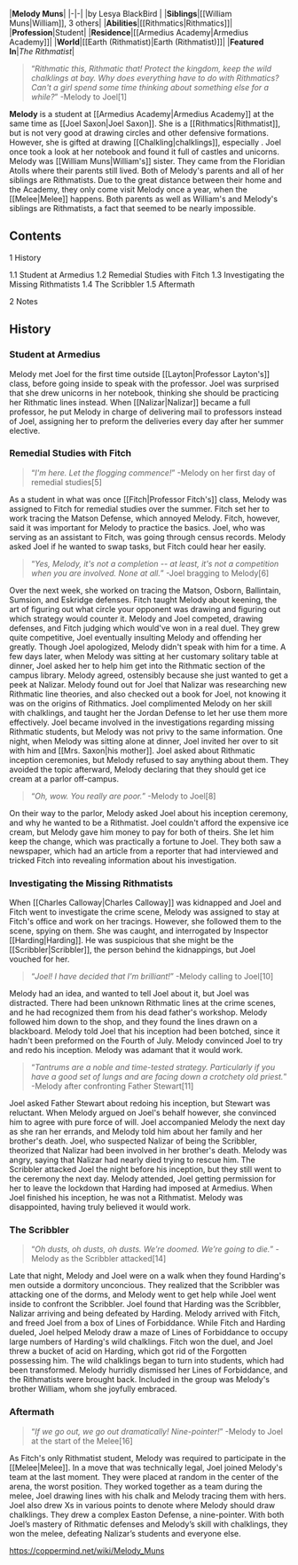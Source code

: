 |**Melody Muns**|
|-|-|
|by  Lesya BlackBird |
|**Siblings**|[[William Muns\|William]], 3 others|
|**Abilities**|[[Rithmatics\|Rithmatics]]|
|**Profession**|Student|
|**Residence**|[[Armedius Academy\|Armedius Academy]]|
|**World**|[[Earth (Rithmatist)\|Earth (Rithmatist)]]|
|**Featured In**|*The Rithmatist*|

>“*Rithmatic this, Rithmatic that! Protect the kingdom, keep the wild chalklings at bay. Why does everything have to do with Rithmatics? Can't a girl spend some time thinking about something else for a while?*”
\-Melody to Joel[1]


**Melody** is a student at [[Armedius Academy\|Armedius Academy]] at the same time as [[Joel Saxon\|Joel Saxon]].
She is a [[Rithmatics\|Rithmatist]], but is not very good at drawing circles and other defensive formations. However, she is gifted at drawing [[Chalkling\|chalklings]], especially . Joel once took a look at her notebook and found it full of castles and unicorns.
Melody was [[William Muns\|William's]] sister. They came from the Floridian Atolls where their parents still lived. Both of Melody's parents and all of her siblings are Rithmatists. Due to the great distance between their home and the Academy, they only come visit Melody once a year, when the [[Melee\|Melee]] happens.
Both parents as well as William's and Melody's siblings are Rithmatists, a fact that seemed to be nearly impossible.

## Contents

1 History

1.1 Student at Armedius
1.2 Remedial Studies with Fitch
1.3 Investigating the Missing Rithmatists
1.4 The Scribbler
1.5 Aftermath


2 Notes


## History
### Student at Armedius
Melody met Joel for the first time outside [[Layton\|Professor Layton's]] class, before going inside to speak with the professor. Joel was surprised that she drew unicorns in her notebook, thinking she should be practicing her Rithmatic lines instead. When [[Nalizar\|Nalizar]] became a full professor, he put Melody in charge of delivering mail to professors instead of Joel, assigning her to preform the deliveries every day after her summer elective.

### Remedial Studies with Fitch
>“*I'm here. Let the flogging commence!*”
\-Melody on her first day of remedial studies[5]


As a student in what was once [[Fitch\|Professor Fitch's]] class, Melody was assigned to Fitch for remedial studies over the summer. Fitch set her to work tracing the Matson Defense, which annoyed Melody. Fitch, however, said it was important for Melody to practice the basics. Joel, who was serving as an assistant to Fitch, was going through census records. Melody asked Joel if he wanted to swap tasks, but Fitch could hear her easily.

>“*Yes, Melody, it's not a completion -- at least, it's not a competition when you are involved. None at all.*”
\-Joel bragging to Melody[6]

Over the next week, she worked on tracing the Matson, Osborn, Ballintain, Sumsion, and Eskridge defenses. Fitch taught Melody about keening, the art of figuring out what circle your opponent was drawing and figuring out which strategy would counter it. Melody and Joel competed, drawing defenses, and Fitch judging which would've won in a real duel. They grew quite competitive, Joel eventually insulting Melody and offending her greatly. Though Joel apologized, Melody didn't speak with him for a time. A few days later, when Melody was sitting at her customary solitary table at dinner, Joel asked her to help him get into the Rithmatic section of the campus library. Melody agreed, ostensibly because she just wanted to get a peek at Nalizar. Melody found out for Joel that Nalizar was researching new Rithmatic line theories, and also checked out a book for Joel, not knowing it was on the origins of Rithmatics. Joel complimented Melody on her skill with chalklings, and taught her the Jordan Defense to let her use them more effectively.
Joel became involved in the investigations regarding missing Rithmatic students, but Melody was not privy to the same information. One night, when Melody was sitting alone at dinner, Joel invited her over to sit with him and [[Mrs. Saxon\|his mother]]. Joel asked about Rithmatic inception ceremonies, but Melody refused to say anything about them. They avoided the topic afterward, Melody declaring that they should get ice cream at a parlor off-campus.

>“*Oh, wow. You really are poor.*”
\-Melody to Joel[8]

On their way to the parlor, Melody asked Joel about his inception ceremony, and why he wanted to be a Rithmatist. Joel couldn't afford the expensive ice cream, but Melody gave him money to pay for both of theirs. She let him keep the change, which was practically a fortune to Joel. They both saw a newspaper, which had an article from a reporter that had interviewed and tricked Fitch into revealing information about his investigation.

### Investigating the Missing Rithmatists
When [[Charles Calloway\|Charles Calloway]] was kidnapped and Joel and Fitch went to investigate the crime scene, Melody was assigned to stay at Fitch's office and work on her tracings. However, she followed them to the scene, spying on them. She was caught, and interrogated by Inspector [[Harding\|Harding]]. He was suspicious that she might be the [[Scribbler\|Scribbler]], the person behind the kidnappings, but Joel vouched for her.

>“*Joel! I have decided that I'm brilliant!*”
\-Melody calling to Joel[10]

Melody had an idea, and wanted to tell Joel about it, but Joel was distracted. There had been unknown Rithmatic lines at the crime scenes, and he had recognized them from his dead father's workshop. Melody followed him down to the shop, and they found the lines drawn on a blackboard. Melody told Joel that his inception had been botched, since it hadn't been preformed on the Fourth of July. Melody convinced Joel to try and redo his inception. Melody was adamant that it would work.

>“*Tantrums are a noble and time-tested strategy. Particularly if you have a good set of lungs and are facing down a crotchety old priest.*”
\-Melody after confronting Father Stewart[11]

Joel asked Father Stewart about redoing his inception, but Stewart was reluctant. When Melody argued on Joel's behalf however, she convinced him to agree with pure force of will.
Joel accompanied Melody the next day as she ran her errands, and Melody told him about her family and her brother's death. Joel, who suspected Nalizar of being the Scribbler, theorized that Nalizar had been involved in her brother's death. Melody was angry, saying that Nalizar had nearly died trying to rescue him.
The Scribbler attacked Joel the night before his inception, but they still went to the ceremony the next day. Melody attended, Joel getting permission for her to leave the lockdown that Harding had imposed at Armedius. When Joel finished his inception, he was not a Rithmatist. Melody was disappointed, having truly believed it would work.

### The Scribbler
>“*Oh dusts, oh dusts, oh dusts. We’re doomed. We’re going to die.*”
\-Melody as the Scribbler attacked[14]


Late that night, Melody and Joel were on a walk when they found Harding's men outside a dormitory unconcious. They realized that the Scribbler was attacking one of the dorms, and Melody went to get help while Joel went inside to confront the Scribbler. Joel found that Harding was the Scribbler, Nalizar arriving and being defeated by Harding. Melody arrived with Fitch, and freed Joel from a box of Lines of Forbiddance. While Fitch and Harding dueled, Joel helped Melody draw a maze of Lines of Forbiddance to occupy large numbers of Harding's wild chalklings. Fitch won the duel, and Joel threw a bucket of acid on Harding, which got rid of the Forgotten possessing him. The wild chalklings began to turn into students, which had been transformed. Melody hurridly dismissed her Lines of Forbiddance, and the Rithmatists were brought back. Included in the group was Melody's brother William, whom she joyfully embraced.

### Aftermath
>“*If we go out, we go out dramatically! Nine-pointer!*”
\-Melody to Joel at the start of the Melee[16]


As Fitch's only Rithmatist student, Melody was required to participate in the [[Melee\|Melee]]. In a move that was technically legal, Joel joined Melody's team at the last moment. They were placed at random in the center of the arena, the worst position. They worked together as a team during the melee, Joel drawing lines with his chalk and Melody tracing them with hers. Joel also drew Xs in various points to denote where Melody should draw chalklings. They drew a complex Easton Defense, a nine-pointer. With both Joel’s mastery of Rithmatic defenses and Melody’s skill with chalklings, they won the melee, defeating Nalizar’s students and everyone else.



https://coppermind.net/wiki/Melody_Muns